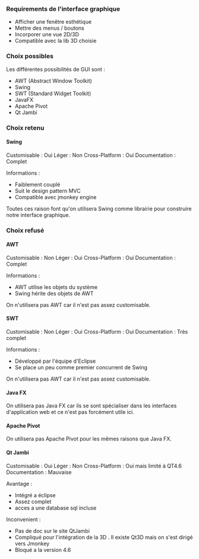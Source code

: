### Requirements de l'interface graphique


* Afficher une fenêtre esthétique 
* Mettre des menus / boutons
* Incorporer une vue 2D/3D
* Compatible avec la lib 3D choisie


### Choix possibles 

Les différentes possibilités de GUI sont :

* AWT (Abstract Window Toolkit)
* Swing
* SWT (Standard Widget Toolkit)
* JavaFX
* Apache Pivot
* Qt Jambi

### Choix retenu

#### Swing

Customisable : Oui
Léger : Non
Cross-Platform : Oui
Documentation : Complet

Informations :

* Faiblement couplé
* Suit le design pattern MVC
* Compatible avec jmonkey engine

Toutes ces raison font qu'on utilisera Swing comme librairie pour 
construire notre interface graphique.

### Choix refusé

#### AWT

Customisable : Non
Léger : Oui
Cross-Platform : Oui
Documentation : Complet

Informations :

* AWT utilise les objets du système
* Swing hérite des objets de AWT

On n'utilisera pas AWT car il n'est pas assez customisable.

#### SWT

Customisable : Non
Léger : Oui
Cross-Platform : Oui
Documentation : Très complet

Informations :

- Développé par l'équipe d'Eclipse
- Se place un peu comme premier concurrent de Swing

On n'utilisera pas AWT car il n'est pas assez customisable.

#### Java FX

On utilisera pas Java FX car ils se sont spécialiser dans les 
interfaces d'application web et ce n'est pas forcément utile ici.

#### Apache Pivot

On utilisera pas Apache Pivot pour les mêmes raisons que Java FX.

#### Qt Jambi

Customisable : Oui
Léger : Non
Cross-Platform : Oui mais limité à QT4.6
Documentation : Mauvaise

Avantage : 

- Intégré a éclipse
- Assez complet
- acces a une database sql incluse

Inconvenient :

- Pas de doc sur le site QtJambi
- Compliqué pour l'intégration de la 3D . Il existe Qt3D mais on s'est 
dirigé vers Jmonkey
- Bloqué a la version 4.6
